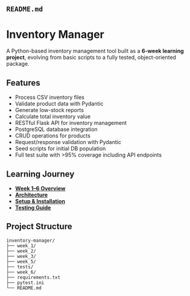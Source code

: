 ## `README.md`


# Inventory Manager

A Python-based inventory management tool built as a **6-week learning project**, evolving from basic scripts to a fully tested, object-oriented package.


## Features
- Process CSV inventory files
- Validate product data with Pydantic
- Generate low-stock reports
- Calculate total inventory value
- RESTful Flask API for inventory management
- PostgreSQL database integration
- CRUD operations for products
- Request/response validation with Pydantic
- Seed scripts for initial DB population
- Full test suite with >95% coverage including API endpoints



## Learning Journey
- **[Week 1–6 Overview](docs/INDEX.md)**
- **[Architecture](docs/ARCHITECTURE.md)**
- **[Setup & Installation](docs/SETUP.md)**
- **[Testing Guide](docs/TESTING.md)**



## Project Structure
```
inventory-manager/
├── week_1/
├── week_2/
├── week_3/
├── week_5/
├── tests/
├── week_6/
├── requirements.txt
├── pytest.ini
└── README.md
```